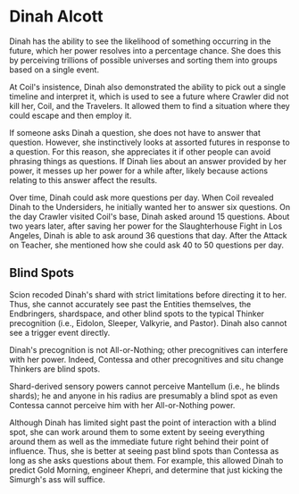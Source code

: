 # Dinah Alcott
Dinah has the ability to see the likelihood of something occurring in the future, which her power resolves into a percentage chance. She does this by perceiving trillions of possible universes and sorting them into groups based on a single event.

At Coil's insistence, Dinah also demonstrated the ability to pick out a single timeline and interpret it, which is used to see a future where Crawler did not kill her, Coil, and the Travelers. It allowed them to find a situation where they could escape and then employ it.

If someone asks Dinah a question, she does not have to answer that question. However, she instinctively looks at assorted futures in response to a question. For this reason, she appreciates it if other people can avoid phrasing things as questions. If Dinah lies about an answer provided by her power, it messes up her power for a while after, likely because actions relating to this answer affect the results.

Over time, Dinah could ask more questions per day. When Coil revealed Dinah to the Undersiders, he initially wanted her to answer six questions. On the day Crawler visited Coil's base, Dinah asked around 15 questions. About two years later, after saving her power for the Slaughterhouse Fight in Los Angeles, Dinah is able to ask around 36 questions that day. After the Attack on Teacher, she mentioned how she could ask 40 to 50 questions per day.

## Blind Spots
Scion recoded Dinah's shard with strict limitations before directing it to her. Thus, she cannot accurately see past the Entities themselves, the Endbringers, shardspace, and other blind spots to the typical Thinker precognition (i.e., Eidolon, Sleeper, Valkyrie, and Pastor). Dinah also cannot see a trigger event directly.

Dinah's precognition is not All-or-Nothing; other precognitives can interfere with her power. Indeed, Contessa and other precognitives and situ change Thinkers are blind spots.

Shard-derived sensory powers cannot perceive Mantellum (i.e., he blinds shards); he and anyone in his radius are presumably a blind spot as even Contessa cannot perceive him with her All-or-Nothing power.

Although Dinah has limited sight past the point of interaction with a blind spot, she can work around them to some extent by seeing everything around them as well as the immediate future right behind their point of influence. Thus, she is better at seeing past blind spots than Contessa as long as she asks questions about them. For example, this allowed Dinah to predict Gold Morning, engineer Khepri, and determine that just kicking the Simurgh's ass will suffice.
